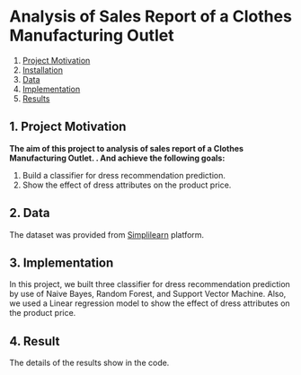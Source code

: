 # Analysis of Sales Report of a Clothes Manufacturing Outlet

1. [Project Motivation](#ProjectMotivation)
2. [Installation](#installation)
3. [Data](#data)
4. [Implementation](#model)
5. [Results](#results)

## 1. Project Motivation <a name="ProjectMotivation"></a> 

**The aim of this project to analysis of sales report of a Clothes Manufacturing Outlet. . And achieve the following goals:**
1. Build a classifier for dress recommendation prediction.
2. Show the effect of dress attributes on the product price.

## 2. Data<a name="data"></a> 

The dataset was provided from [Simplilearn](https://www.simplilearn.com/) platform.


## 3. Implementation <a name="model"></a> 
In this project, we built three classifier for dress recommendation prediction by use of Naive Bayes, Random Forest, and Support Vector Machine. Also, we used a Linear regression model to show the effect of dress attributes on the product price. 


## 4. Result<a name="results"></a>
The details of the results show in the code.
